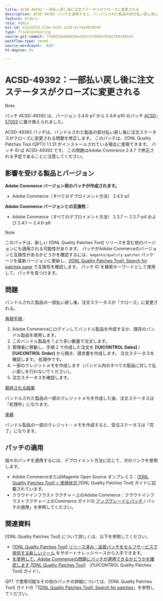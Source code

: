 ```yaml
---
title: ACSD-49392：一部払い戻し後に注文ステータスがクローズに変更される
description: ACSD-49392 パッチを適用すると、バンドルされた製品の部分払い戻し後に注文ステータスがクローズに変わるAdobe Commerceの問題を修正できます。
feature: Orders
role: Admin
exl-id: e12cbf2d-219e-4cb5-a226-6c7ae4929549
type: Troubleshooting
source-git-commit: 7fdb02a6d89d50ea593c5fd99d78101f89198424
workflow-type: tm+mt
source-wordcount: '425'
ht-degree: 0%

---
```


# ACSD-49392：一部払い戻し後に注文ステータスがクローズに変更される

>[!NOTE]
>
>パッチ ACSD-49392 は、バージョン 2.4.6-p7 から 2.4.6-p10 のパッチ [ACSD-57003](https://experienceleague.adobe.com/en/docs/commerce-operations/tools/quality-patches-tool/patches-available-in-qpt/v1-1-46/acsd-57003-order-status-changed-to-complete-instead-of-processing) に置き換えられました。

ACSD-49392 パッチは、バンドルされた製品の部分払い戻し後に注文ステータスがクローズに変更される問題を修正します。 このパッチは、[!DNL Quality Patches Tool (QPT)] 1.1.31 がインストールされている場合に使用できます。 パッチ ID は ACSD-49392 です。 この問題はAdobe Commerce 2.4.7 で修正される予定であることに注意してください。

## 影響を受ける製品とバージョン

**Adobe Commerce バージョン用のパッチが作成されます。**

* Adobe Commerce（すべてのデプロイメント方法） 2.4.5-p1

**Adobe Commerce バージョンとの互換性：**

* Adobe Commerce（すべてのデプロイメント方法） 2.3.7 ～ 2.3.7-p4 および 2.4.1 ～ 2.4.6-p6

>[!NOTE]
>
>このパッチは、新しい [!DNL Quality Patches Tool] リリースを含む他のバージョンにも適用される可能性があります。 パッチがAdobe Commerceのバージョンと互換性があるかどうかを確認するには、`magento/quality-patches` パッケージを最新バージョンに更新し、[[!DNL Quality Patches Tool]: Search for patches page](https://experienceleague.adobe.com/tools/commerce-quality-patches/index.html) で互換性を確認します。 パッチ ID を検索キーワードとして使用して、パッチを見つけます。

## 問題

バンドルされた製品の一部払い戻し後、注文ステータスが「クローズ」に変更される。

<u> 再現手順 </u>:

1. Adobe Commerceにログインしてバンドル製品を作成するか、既存のバンドル製品を使用します。
1. このバンドル製品を 1 より多い数量で注文します。
1. 管理者に移動し、手順 2 で作成した注文を **[!UICONTROL Sales]** / **[!UICONTROL Order]** から開き、請求書を作成します。 注文ステータスを確認します。 処理中です。
1. 一部のクレジットメモを作成します（バンドル内のすべての製品に対して払い戻しを行わないでください）。
1. 注文ステータスを確認します。

<u> 期待される結果 </u>

バンドルされた製品の一部のクレジットメモを作成した後、注文ステータスは「処理中」になります。

<u> 実績 </u>

バンドル製品の一部のクレジット・メモを作成すると、受注ステータスは「完了」になります。

## パッチの適用

個々のパッチを適用するには、デプロイメント方法に応じて、次のリンクを使用します。

* Adobe CommerceまたはMagento Open Source オンプレミス：[[!DNL Quality Patches Tool] > 使用状況 ](/help/tools/quality-patches-tool/usage.md) [!DNL Quality Patches Tool] ガイドに記載されています。
* クラウドインフラストラクチャー上のAdobe Commerce：クラウドインフラストラクチャー上のCommerce ガイドの [ アップグレードとパッチ ](https://experienceleague.adobe.com/docs/commerce-cloud-service/user-guide/develop/upgrade/apply-patches.html)/ パッチの適用」を参照してください。

## 関連資料

[!DNL Quality Patches Tool] について詳しくは、以下を参照してください。

* [[!DNL Quality Patches Tool]  リリース済み：品質パッチをセルフサービスで提供する新しいツール ](https://experienceleague.adobe.com/en/docs/commerce-operations/tools/quality-patches-tool/quality-patches-tool-to-self-serve-quality-patches) をサポートナレッジベースから入手できます。
* [ を使用して、Adobe Commerceの問題にパッチが適用できるかどうかを確認します  [!DNL Quality Patches Tool]](/help/tools/quality-patches-tool/patches-available-in-qpt/check-patch-for-magento-issue-with-magento-quality-patches.md) （[!UICONTROL Quality Patches Tool] ガイド）。


QPT で使用可能なその他のパッチの詳細については、[!DNL Quality Patches Tool] ガイドの「[[!DNL Quality Patches Tool]: Search for patches](https://experienceleague.adobe.com/tools/commerce-quality-patches/index.html)」を参照してください。
